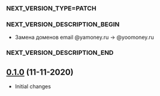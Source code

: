 ### NEXT_VERSION_TYPE=PATCH
### NEXT_VERSION_DESCRIPTION_BEGIN
* Замена доменов email @yamoney.ru -> @yoomoney.ru
### NEXT_VERSION_DESCRIPTION_END
## [0.1.0](https://bitbucket.yamoney.ru/projects/BACKEND-GRADLE-PLUGINS/repos/documentation-plugin/pull-requests/1) (11-11-2020)

* Initial changes